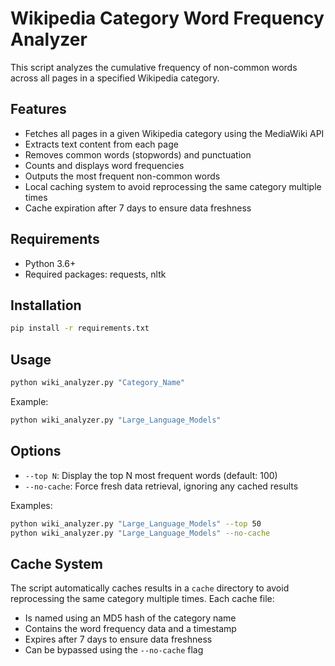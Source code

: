 # Wikipedia Category Word Frequency Analyzer

This script analyzes the cumulative frequency of non-common words across all pages in a specified Wikipedia category.

## Features

- Fetches all pages in a given Wikipedia category using the MediaWiki API
- Extracts text content from each page
- Removes common words (stopwords) and punctuation
- Counts and displays word frequencies
- Outputs the most frequent non-common words
- Local caching system to avoid reprocessing the same category multiple times
- Cache expiration after 7 days to ensure data freshness

## Requirements

- Python 3.6+
- Required packages: requests, nltk

## Installation

```bash
pip install -r requirements.txt
```

## Usage

```bash
python wiki_analyzer.py "Category_Name"
```

Example:
```bash
python wiki_analyzer.py "Large_Language_Models"
```

## Options

- `--top N`: Display the top N most frequent words (default: 100)
- `--no-cache`: Force fresh data retrieval, ignoring any cached results

Examples:
```bash
python wiki_analyzer.py "Large_Language_Models" --top 50
python wiki_analyzer.py "Large_Language_Models" --no-cache
```

## Cache System

The script automatically caches results in a `cache` directory to avoid reprocessing the same category multiple times. Each cache file:

- Is named using an MD5 hash of the category name
- Contains the word frequency data and a timestamp
- Expires after 7 days to ensure data freshness
- Can be bypassed using the `--no-cache` flag
